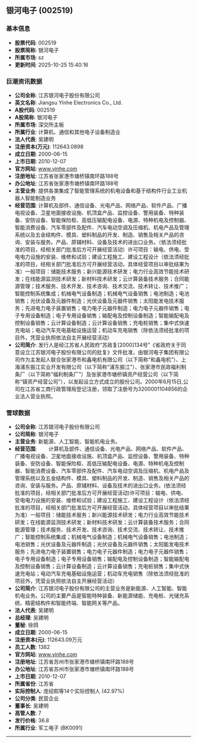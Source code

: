 ## 银河电子 (002519)

### 基本信息

- **股票代码**: 002519
- **股票简称**: 银河电子
- **所属市场**: sz
- **更新时间**: 2025-10-25 15:40:16

### 巨潮资讯数据

- **公司全称**: 江苏银河电子股份有限公司
- **英文名称**: Jiangsu Yinhe Electronics Co., Ltd.
- **A股代码**: 002519
- **A股简称**: 银河电子
- **所属市场**: 深交所主板
- **所属行业**: 计算机、通信和其他电子设备制造业
- **法人代表**: 吴建明
- **注册资本(万元)**: 112643.0898
- **成立日期**: 2000-06-15
- **上市日期**: 2010-12-07
- **官方网站**: www.yinhe.com
- **注册地址**: 江苏省张家港市塘桥镇南环路188号
- **办公地址**: 江苏省张家港市塘桥镇南环路188号
- **主营业务**: 提供各类集成了智能管理系统的机电设备和基于结构件行业工业机器人智能制造业务
- **经营范围**: 计算机及部件、通信设备、光电产品、网络产品、软件产品、广播电视设备、卫星地面接收设施、机顶盒产品、监控设备、警用装备、特种装备、安防设备、智能保险柜、高低压输配电设备、电源、特种机电及控制器、智能消费设备、汽车零部件及配件、汽车电动空调及压缩机、机电产品及管理系统以及五金结构件、模具、塑料制品的开发、制造、销售及相关产品的咨询、安装与服务。产品、原辅材料、设备及技术的进出口业务。（依法须经批准的项目，经相关部门批准后方可开展经营活动）许可项目：输电、供电、受电电力设施的安装、维修和试验；建设工程施工、建设工程设计（依法须经批准的项目，经相关部门批准后方可开展经营活动，具体经营项目以审批结果为准）一般项目：储能技术服务；新兴能源技术研发；电力行业高效节能技术研发；在线能源监测技术研发；新材料技术研发；云计算装备技术服务；合同能源管理；技术服务、技术开发、技术咨询、技术交流、技术转让、技术推广；智能控制系统集成；机械电气设备制造；机械电气设备销售；电池制造；电池销售；光伏设备及元器件制造；光伏设备及元器件销售；太阳能发电技术服务；先进电力电子装置销售；电力电子元器件制造；电力电子元器件销售；电子专用设备制造；电子专用设备销售；输配电及控制设备制造；智能输配电及控制设备销售；云计算设备制造；云计算设备销售；充电桩销售；集中式快速充电站；电动汽车充电基础设施运营；机动车充电销售（除依法须经批准的项目外，凭营业执照依法自主开展经营活动）
- **公司简介**: 发行人是经江苏省人民政府“苏政复[2000]134号”《省政府关于同意设立江苏银河电子股份有限公司的批复》文件批准，由银河电子集团有限公司作为主发起人联合张家港市和鑫电机有限公司（以下简称“和鑫电机”）、上海浦东振江实业开发有限公司（以下简称“浦东振江”）、张家港市民政福利制条厂（以下简称“福利制条厂”）及张家港市塘桥镇资产经营公司（以下简称“镇资产经营公司”），以发起设立方式成立的股份公司。2000年6月15日,公司在江苏省工商行政管理局登记注册，领取了注册号为3200001104856的企业法人营业执照。

### 雪球数据

- **公司全称**: 江苏银河电子股份有限公司
- **公司简称**: 银河电子
- **主营业务**: 新能源、人工智能、智能机电业务。
- **经营范围**: 　　计算机及部件、通信设备、光电产品、网络产品、软件产品、广播电视设备、卫星地面接收设施、机顶盒产品、监控设备、警用装备、特种装备、安防设备、智能保险柜、高低压输配电设备、电源、特种机电及控制器、智能消费设备、汽车零部件及配件、汽车电动空调及压缩机、机电产品及管理系统以及五金结构件、模具、塑料制品的开发、制造、销售及相关产品的咨询、安装与服务。产品、原辅材料、设备及技术的进出口业务。(依法须经批准的项目，经相关部门批准后方可开展经营活动)许可项目：输电、供电、受电电力设施的安装、维修和试验；建设工程施工、建设工程设计（依法须经批准的项目，经相关部门批准后方可开展经营活动，具体经营项目以审批结果为准）一般项目：储能技术服务；新兴能源技术研发；电力行业高效节能技术研发；在线能源监测技术研发；新材料技术研发；云计算装备技术服务；合同能源管理；技术服务、技术开发、技术咨询、技术交流、技术转让、技术推广；智能控制系统集成；机械电气设备制造；机械电气设备销售；电池制造；电池销售；光伏设备及元器件制造；光伏设备及元器件销售；太阳能发电技术服务；先进电力电子装置销售；电力电子元器件制造；电力电子元器件销售；电子专用设备制造；电子专用设备销售；输配电及控制设备制造；智能输配电及控制设备销售；云计算设备制造；云计算设备销售；充电桩销售；集中式快速充电站；电动汽车充电基础设施运营；机动车充电销售（除依法须经批准的项目外，凭营业执照依法自主开展经营活动）
- **公司简介**: 江苏银河电子股份有限公司的主营业务是新能源、人工智能、智能机电业务。公司的主要产品是智能特种装备、新能源储能、充电桩、光储充系统、精密结构件和智能终端、智能网关等产品。
- **法人代表**: 吴建明
- **总经理**: 吴建明
- **董秘**: 徐鸽
- **成立日期**: 2000-06-15
- **注册资本(元)**: 112643.09万元
- **员工人数**: 1382
- **官方网站**: www.yinhe.com
- **注册地址**: 江苏省苏州市张家港市塘桥镇南环路188号
- **办公地址**: 江苏省苏州市张家港市塘桥镇南环路188号
- **上市日期**: 2010-12-07
- **所属省份**: 江苏省
- **实际控制人**: 庞绍熙等14个实际控制人 (42.97%)
- **公司分类**: 民营企业
- **董事长**: 吴建明
- **高管人数**: 7
- **发行价格**: 36.8
- **所属行业**: 军工电子 (BK0091)

---